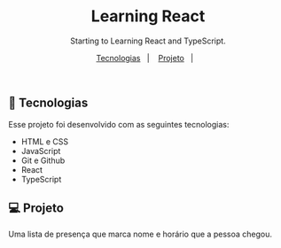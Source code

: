 <h1 align="center"> Learning React </h1>

<p align="center">
Starting to Learning React and TypeScript. <br/>
</p>

<p align="center">
  <a href="#-tecnologias">Tecnologias</a>&nbsp;&nbsp;&nbsp;|&nbsp;&nbsp;&nbsp;
  <a href="#-projeto">Projeto</a>&nbsp;&nbsp;&nbsp;|&nbsp;&nbsp;&nbsp;
</p>

<br>

## 🚀 Tecnologias

Esse projeto foi desenvolvido com as seguintes tecnologias:

- HTML e CSS
- JavaScript
- Git e Github
- React
- TypeScript

## 💻 Projeto

Uma lista de presença que marca nome e horário que a pessoa chegou.
